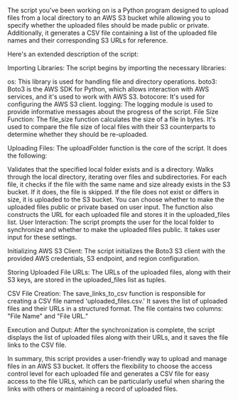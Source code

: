 The script you've been working on is a Python program designed to upload files from a local directory to an AWS S3 bucket while allowing you to specify whether the uploaded files should be made public or private. Additionally, it generates a CSV file containing a list of the uploaded file names and their corresponding S3 URLs for reference.

Here's an extended description of the script:

Importing Libraries: The script begins by importing the necessary libraries:

os: This library is used for handling file and directory operations.
boto3: Boto3 is the AWS SDK for Python, which allows interaction with AWS services, and it's used to work with AWS S3.
botocore: It's used for configuring the AWS S3 client.
logging: The logging module is used to provide informative messages about the progress of the script.
File Size Function: The file_size function calculates the size of a file in bytes. It's used to compare the file size of local files with their S3 counterparts to determine whether they should be re-uploaded.

Uploading Files: The uploadFolder function is the core of the script. It does the following:

Validates that the specified local folder exists and is a directory.
Walks through the local directory, iterating over files and subdirectories.
For each file, it checks if the file with the same name and size already exists in the S3 bucket. If it does, the file is skipped.
If the file does not exist or differs in size, it is uploaded to the S3 bucket. You can choose whether to make the uploaded files public or private based on user input.
The function also constructs the URL for each uploaded file and stores it in the uploaded_files list.
User Interaction: The script prompts the user for the local folder to synchronize and whether to make the uploaded files public. It takes user input for these settings.

Initializing AWS S3 Client: The script initializes the Boto3 S3 client with the provided AWS credentials, S3 endpoint, and region configuration.

Storing Uploaded File URLs: The URLs of the uploaded files, along with their S3 keys, are stored in the uploaded_files list as tuples.

CSV File Creation: The save_links_to_csv function is responsible for creating a CSV file named 'uploaded_files.csv.' It saves the list of uploaded files and their URLs in a structured format. The file contains two columns: "File Name" and "File URL."

Execution and Output: After the synchronization is complete, the script displays the list of uploaded files along with their URLs, and it saves the file links to the CSV file.

In summary, this script provides a user-friendly way to upload and manage files in an AWS S3 bucket. It offers the flexibility to choose the access control level for each uploaded file and generates a CSV file for easy access to the file URLs, which can be particularly useful when sharing the links with others or maintaining a record of uploaded files.
